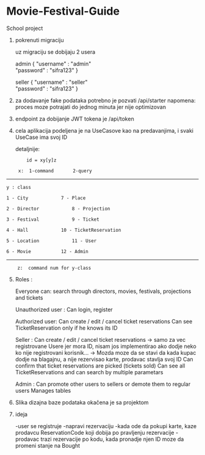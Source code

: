 # Movie-Festival-Guide
School project 

1. pokrenuti migraciju

	uz migraciju se dobijaju 2 usera

	admin
		{
		"username" : "admin"	
		"password" : "sifra123"
		}

	seller 
		{
		"username" : "seller"   
		"password" : "sifra123"
		}

2. za dodavanje fake podataka potrebno je pozvati /api/starter
	napomena: proces moze potrajati do jednog minuta jer nije optimizovan

3. endpoint za dobijanje JWT tokena je /api/token

4. cela aplikacija podeljena je na UseCasove kao na predavanjima, i svaki UseCase ima svoj ID

	detaljnije:
		
	
           id = xy[y]z

        x:  1-command       2-query
---------------------------------------------------------------

	y : class
	
	1 - City			7 - Place
			
	2 - Director			8 - Projection
	
	3 - Festival			9 - Ticket
	
	4 - Hall			10 - TicketReservation
	
	5 - Location			11 - User

	6 - Movie			12 - Admin

----------------------------------------------------------------
	
        z:  command num for y-class



5.  Roles :

 
	Everyone can:
		search through directors, movies, festivals, projections and tickets

	Unauthorized user :
		Can login, register

	Authorized user:
		Can create / edit / cancel ticket reservations 
		Can see TicketReservation only if he knows its ID

	Seller :
		Can create / edit / cancel ticket reservations 
			-> samo za vec registrovane Usere jer mora ID, nisam jos implementirao ako dodje neko ko nije registrovani korisnik...
			-> Mozda moze da se stavi da kada kupac dodje na blagajnu, a nije rezervisao karte, prodavac stavlja svoj ID
		 Can confirm that ticket reservations are picked (tickets sold)
		 Can see all TicketReservations and can search by multiple parametars

	Admin :
		Can promote other users to sellers or demote them to regular users
		Manages tables	

6. Slika dizajna baze podataka okačena je sa projektom
7. ideja

	-user se registruje
	-napravi rezervaciju
	-kada ode da pokupi karte, kaze prodavcu ReservationCode koji dobija po pravljenju rezervacije
	-prodavac trazi rezervacije po kodu, kada pronadje njen ID moze da promeni stanje na Bought
